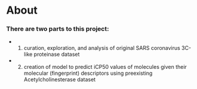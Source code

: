# About
### There are two parts to this project: 
- 1. curation, exploration, and analysis of original SARS coronavirus 3C-like proteinase dataset
- 2. creation of model to predict iCP50 values of molecules given their molecular (fingerprint) descriptors using preexisting Acetylcholinesterase dataset
